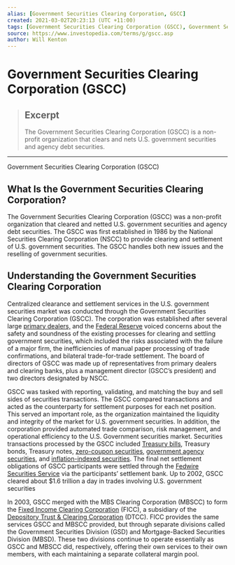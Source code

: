 ```yaml
---
alias: [Government Securities Clearing Corporation, GSCC]
created: 2021-03-02T20:23:13 (UTC +11:00)
tags: [Government Securities Clearing Corporation (GSCC), Government Securities Clearing Corporation (GSCC)]
source: https://www.investopedia.com/terms/g/gscc.asp
author: Will Kenton
---
```


# Government Securities Clearing Corporation (GSCC)

> ## Excerpt
> The Government Securities Clearing Corporation (GSCC) is a non-profit organization that clears and nets U.S. government securities and agency debt securities.

---

Government Securities Clearing Corporation (GSCC)
## What Is the Government Securities Clearing Corporation?

The Government Securities Clearing Corporation (GSCC) was a non-profit organization that cleared and netted U.S. government securities and agency debt securities. The GSCC was first established in 1986 by the National Securities Clearing Corporation (NSCC) to provide clearing and settlement of U.S. government securities. The GSCC handles both new issues and the reselling of government securities.

## Understanding the Government Securities Clearing Corporation

Centralized clearance and settlement services in the U.S. government securities market was conducted through the Government Securities Clearing Corporation (GSCC). The corporation was established after several large [primary dealers,](https://www.investopedia.com/terms/p/primarydealer.asp) and the [Federal Reserve](https://www.investopedia.com/terms/f/federalreservesystem.asp) voiced concerns about the safety and soundness of the existing processes for clearing and settling government securities, which included the risks associated with the failure of a major firm, the inefficiencies of manual paper processing of trade confirmations, and bilateral trade-for-trade settlement. The board of directors of GSCC was made up of representatives from primary dealers and clearing banks, plus a management director (GSCC’s president) and two directors designated by NSCC.

GSCC was tasked with reporting, validating, and matching the buy and sell sides of securities transactions. The GSCC compared transactions and acted as the counterparty for settlement purposes for each net position. This served an important role, as the organization maintained the liquidity and integrity of the market for U.S. government securities. In addition, the corporation provided automated trade comparison, risk management, and operational efficiency to the U.S. Government securities market. Securities transactions processed by the GSCC included [Treasury bills](https://www.investopedia.com/terms/t/treasurybill.asp), Treasury bonds, Treasury notes, [zero-coupon securities](https://www.investopedia.com/terms/z/zero-couponbond.asp), [government agency securities](https://www.investopedia.com/terms/a/agencysecurities.asp), and [inflation-indexed securities](https://www.investopedia.com/terms/i/inflation-indexedsecurity.asp). The final net settlement obligations of GSCC participants were settled through the [Fedwire Securities Service](https://www.investopedia.com/terms/f/fedwire.asp) via the participants’ settlement bank. Up to 2002, GSCC cleared about $1.6 trillion a day in trades involving U.S. government securities

In 2003, GSCC merged with the MBS Clearing Corporation (MBSCC) to form the [Fixed Income Clearing Corporation](https://www.investopedia.com/terms/f/ficc.asp) (FICC), a subsidiary of the [Depository Trust & Clearing Corporation](https://www.investopedia.com/terms/d/dtcc.asp) (DTCC). FICC provides the same services GSCC and MBSCC provided, but through separate divisions called the Government Securities Division (GSD) and Mortgage-Backed Securities Division (MBSD). These two divisions continue to operate essentially as GSCC and MBSCC did, respectively, offering their own services to their own members, with each maintaining a separate collateral margin pool.

